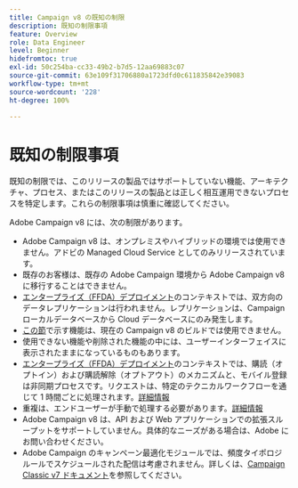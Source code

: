 ```yaml
---
title: Campaign v8 の既知の制限
description: 既知の制限事項
feature: Overview
role: Data Engineer
level: Beginner
hidefromtoc: true
exl-id: 50c254ba-cc33-49b2-b7d5-12aa69883c07
source-git-commit: 63e109f31706880a1723dfd0c611835842e39083
workflow-type: tm+mt
source-wordcount: '228'
ht-degree: 100%

---
```


# 既知の制限事項

既知の制限では、このリリースの製品ではサポートしていない機能、アーキテクチャ、プロセス、またはこのリリースの製品とは正しく相互運用できないプロセスを特定します。これらの制限事項は慎重に確認してください。

Adobe Campaign v8 には、次の制限があります。

* Adobe Campaign v8 は、オンプレミスやハイブリッドの環境では使用できません。アドビの Managed Cloud Service としてのみリリースされています。
* 既存のお客様は、既存の Adobe Campaign 環境から Adobe Campaign v8 に移行することはできません。
* [エンタープライズ（FFDA）デプロイメント](../architecture/enterprise-deployment.md)のコンテキストでは、双方向のデータレプリケーションは行われません。レプリケーションは、Campaign ローカルデータベースから Cloud データベースにのみ発生します。
* [この節](v7-to-v8.html#gs-unavailable-features)で示す機能は、現在の Campaign v8 のビルドでは使用できません。
* 使用できない機能や削除された機能の中には、ユーザーインターフェイスに表示されたままになっているものもあります。
* [エンタープライズ（FFDA）デプロイメント](../architecture/enterprise-deployment.md)のコンテキストでは、購読（オプトイン）および購読解除（オプトアウト）のメカニズムと、モバイル登録は非同期プロセスです。リクエストは、特定のテクニカルワークフローを通じて 1 時間ごとに処理されます。[詳細情報](../architecture/replication.md#tech-wf)
* 重複は、エンドユーザーが手動で処理する必要があります。[詳細情報](../architecture/keys.md)
* Adobe Campaign v8 は、API および Web アプリケーションでの拡張スループットをサポートしていません。具体的なニーズがある場合は、Adobe にお問い合わせください。
* Adobe Campaign のキャンペーン最適化モジュールでは、頻度タイポロジルールでスケジュールされた配信は考慮されません。詳しくは、[Campaign Classic v7 ドキュメント](https://experienceleague.adobe.com/docs/campaign-classic/using/orchestrating-campaigns/campaign-optimization/pressure-rules.html?lang=ja#setting-the-period)を参照してください。